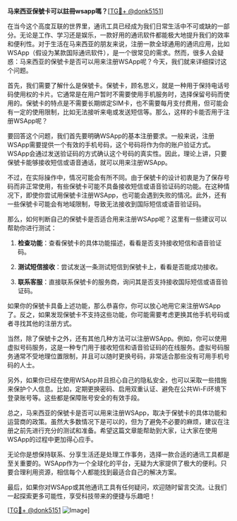 **马来西亚保號卡可以註冊wsapp嗎？**[[TG💪+ @donk5151](https://t.me/s/donk5151)]

在当今这个高度互联的世界里，通讯工具已经成为我们日常生活中不可或缺的一部分。无论是工作、学习还是娱乐，一款好用的通讯软件都能极大地提升我们的效率和便利性。对于生活在马来西亚的朋友来说，注册一款全球通用的通讯应用，比如WSApp（假设为某款国际通讯软件），是一个很常见的需求。然而，很多人会疑惑：马来西亚的保號卡是否可以用来注册WSApp呢？今天，我们就来详细探讨这个问题。

首先，我们需要了解什么是保號卡。保號卡，顾名思义，就是一种用于保持电话号码使用权的卡片。它通常是在用户暂时不需要使用手机服务时，选择保留号码而使用的。保號卡的特点是不需要长期绑定SIM卡，也不需要每月支付费用，但可能会有一定的使用限制，比如无法接听来电或发送短信等。那么，这样的卡能否用于注册WSApp呢？

要回答这个问题，我们首先要明确WSApp的基本注册要求。一般来说，注册WSApp需要提供一个有效的手机号码，这个号码将作为你的账户验证方式。WSApp会通过发送验证码的方式确认这个号码的真实性。因此，理论上讲，只要保號卡能够接收短信或语音通话，就可以用来注册WSApp。

不过，在实际操作中，情况可能会有所不同。由于保號卡的设计初衷是为了保存号码而非正常使用，有些保號卡可能不具备接收短信或语音验证码的功能。在这种情况下，即使你尝试用保號卡注册WSApp，也可能会遇到失败的情况。此外，还有一些保號卡可能会有地域限制，导致无法接收到国际短信或语音验证码。

那么，如何判断自己的保號卡是否适合用来注册WSApp呢？这里有一些建议可以帮助你进行测试：

1. **检查功能**：查看保號卡的具体功能描述，看看是否支持接收短信和语音验证码。
   
2. **测试短信接收**：尝试发送一条测试短信到保號卡上，看看是否能成功接收。
   
3. **联系客服**：直接联系保號卡的服务商，询问其是否支持接收国际短信或语音验证码。

如果你的保號卡具备上述功能，那么恭喜你，你可以放心地用它来注册WSApp了。反之，如果发现保號卡不支持这些功能，你可能需要考虑更换其他手机号码或者寻找其他的注册方式。

当然，除了保號卡之外，还有其他几种方法可以注册WSApp。例如，你可以使用虚拟号码服务，这是一种专门用于接收短信和语音验证码的在线服务。虚拟号码服务通常不受地理位置限制，并且可以随时更换号码，非常适合那些没有可用手机号码的人士。

另外，如果你已经在使用WSApp并且担心自己的隐私安全，也可以采取一些措施来保护个人信息。比如，定期更换密码、启用双重认证、避免在公共Wi-Fi环境下登录账号等。这些都是保障账号安全的有效手段。

总之，马来西亚的保號卡是否可以用来注册WSApp，取决于保號卡的具体功能和运营商的政策。虽然大多数情况下是可以的，但为了避免不必要的麻烦，建议在注册之前先进行充分的测试和准备。希望这篇文章能帮助到大家，让大家在使用WSApp的过程中更加得心应手。

无论你是想保持联系、分享生活还是处理工作事务，选择一款合适的通讯工具都是至关重要的。WSApp作为一个全球化的平台，无疑为大家提供了极大的便利。只要合理利用资源，相信每个人都能找到最适合自己的解决方案。

最后，如果你对WSApp或其他通讯工具有任何疑问，欢迎随时留言交流。让我们一起探索更多可能性，享受科技带来的便捷与乐趣吧！

[[TG💪+ @donk5151](https://t.me/s/donk5151) ![Image](https://i.postimg.cc/rwNCRYN7/Snipaste-2025-04-30-17-27-05.png)]